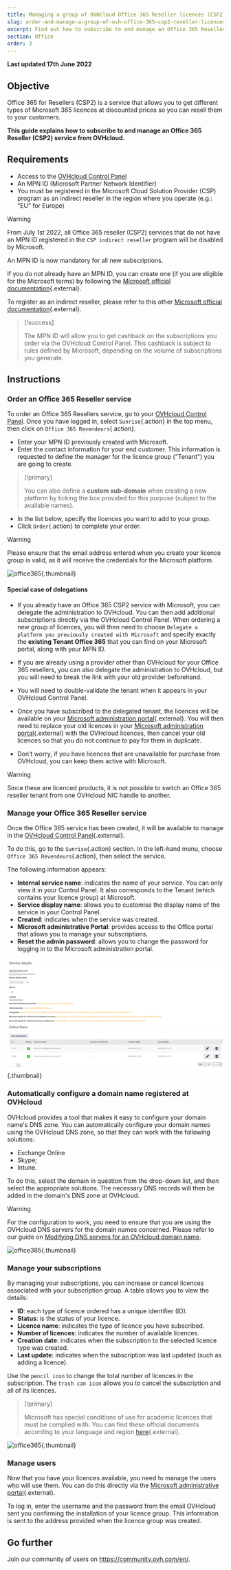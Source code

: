 ```yaml
---
title: Managing a group of OVHcloud Office 365 Reseller licences (CSP2)
slug: order-and-manage-a-group-of-ovh-office-365-csp2-reseller-licences
excerpt: Find out how to subscribe to and manage an Office 365 Reseller (CSP2) service from OVHcloud
section: Office
order: 3
---
```


**Last updated 17th June 2022**

## Objective

Office 365 for Resellers (CSP2) is a service that allows you to get different types of Microsoft 365 licences at discounted prices so you can resell them to your customers.

**This guide explains how to subscribe to and manage an Office 365 Reseller (CSP2) service from OVHcloud.**

## Requirements

- Access to the [OVHcloud Control Panel](https://www.ovh.com/auth/?action=gotomanager&from=https://www.ovh.ie/&ovhSubsidiary=ie)
- An MPN ID (Microsoft Partner Network Identifier)
- You must be registered in the Microsoft Cloud Solution Provider (CSP) program as an indirect reseller in the region where you operate (e.g.: “EU” for Europe)

> [!warning]
>
> From July 1st 2022, all Office 365 reseller (CSP2) services that do not have an MPN ID registered in the `CSP indirect reseller` program will be disabled by Microsoft.
>
> An MPN ID is now mandatory for all new subscriptions.
>
If you do not already have an MPN ID, you can create one (if you are eligible for the Microsoft terms) by following the [Microsoft official documentation](https://docs.microsoft.com/en-ie/partner-center/mpn-create-a-partner-center-account){.external}.

To register as an indirect reseller, please refer to this other [Microsoft official documentation](https://docs.microsoft.com/en-ie/partner-center/enrolling-in-the-csp-program#enroll-as-an-indirect-reseller){.external}.

> [!success]
>
> The MPN ID will allow you to get cashback on the subscriptions you order via the OVHcloud Control Panel. This cashback is subject to rules defined by Microsoft, depending on the volume of subscriptions you generate.
>

## Instructions

### Order an Office 365 Reseller service

To order an Office 365 Resellers service, go to your [OVHcloud Control Panel](https://www.ovh.com/auth/?action=gotomanager&from=https://www.ovh.ie/&ovhSubsidiary=ie). Once you have logged in, select `Sunrise`{.action} in the top menu, then click on `Office 365 Revendeurs`{.action}.

- Enter your MPN ID previously created with Microsoft.
- Enter the contact information for your end customer. This information is requested to define the manager for the licence group ("Tenant") you are going to create.

> [!primary]
>
> You can also define a **custom sub-domain** when creating a new platform by ticking the box provided for this purpose (subject to the available names).

- In the list below, specify the licences you want to add to your group.
- Click `Order`{.action} to complete your order.

> [!warning]
>
> Please ensure that the email address entered when you create your licence group is valid, as it will receive the credentials for the Microsoft platform.
>

![office365](images/csp2-01.png){.thumbnail}

#### Special case of delegations

- If you already have an Office 365 CSP2 service with Microsoft, you can delegate the administration to OVHcloud. You can then add additional subscriptions directly via the OVHcloud Control Panel. When ordering a new group of licences, you will then need to choose `Delegate a platform you previously created with Microsoft` and specify exactly the **existing Tenant Office 365** that you can find on your Microsoft portal, along with your MPN ID.

- If you are already using a provider other than OVHcloud for your Office 365 resellers, you can also delegate the administration to OVHcloud, but you will need to break the link with your old provider beforehand.

- You will need to double-validate the tenant when it appears in your OVHcloud Control Panel.

- Once you have subscribed to the delegated tenant, the licences will be available on your [Microsoft administration portal](https://portal.office.com/Admin/Default.aspx){.external}. You will then need to replace your old licences in your [Microsoft administration portal](https://portal.office.com/Admin/Default.aspx){.external} with the OVHcloud licences, then cancel your old licences so that you do not continue to pay for them in duplicate.

- Don’t worry, if you have licences that are unavailable for purchase from OVHcloud, you can keep them active with Microsoft.

> [!warning]
> Since these are licenced products, it is not possible to switch an Office 365 reseller tenant from one OVHcloud NIC handle to another.
>

### Manage your Office 365 Reseller service

Once the Office 365 service has been created, it will be available to manage in the [OVHcloud Control Panel](https://www.ovh.com/auth/?action=gotomanager&from=https://www.ovh.ie/&ovhSubsidiary=ie){.external}.

To do this, go to the `Sunrise`{.action} section. In the left-hand menu, choose `Office 365 Revendeurs`{.action}, then select the service.

The following information appears:

- **Internal service name**: indicates the name of your service. You can only view it in your Control Panel. It also corresponds to the Tenant (which contains your licence group) at Microsoft.
- **Service display name**: allows you to customise the display name of the service in your Control Panel.
- **Created**: indicates when the service was created.
- **Microsoft administrative Portal**: provides access to the Office portal that allows you to manage your subscriptions.
- **Reset the admin password**: allows you to change the password for logging in to the Microsoft administration portal.

![office365](images/sunrise_office365_CSP2_services_details.png){.thumbnail}

### Automatically configure a domain name registered at OVHcloud

OVHcloud provides a tool that makes it easy to configure your domain name's DNS zone. You can automatically configure your domain names using the OVHcloud DNS zone, so that they can work with the following solutions:

- Exchange Online
- Skype;
- Intune.

To do this, select the domain in question from the drop-down list, and then select the appropriate solutions. The necessary DNS records will then be added in the domain's DNS zone at OVHcloud.

> [!warning]
> For the configuration to work, you need to ensure that you are using the OVHcloud DNS servers for the domain names concerned. Please refer to our guide on [Modifying DNS servers for an OVHcloud domain name](https://docs.ovh.com/ie/en/domains/web_hosting_general_information_about_dns_servers/).
>

![office365](images/sunrise_office365_CSP2_automatic_domain_configuration.png){.thumbnail}

### Manage your subscriptions

By managing your subscriptions, you can increase or cancel licences associated with your subscription group. A table allows you to view the details:

- **ID**: each type of licence ordered has a unique identifier (ID).
- **Status**: is the status of your licence.
- **Licence name**: indicates the type of licence you have subscribed.
- **Number of licences**: indicates the number of available licences.
- **Creation date**: indicates when the subscription to the selected licence type was created.
- **Last update**: indicates when the subscription was last updated (such as adding a licence).

Use the `pencil icon` to change the total number of licences in the subscription. The `trash can icon` allows you to cancel the subscription and all of its licences.

> [!primary]
>
> Microsoft has special conditions of use for academic licences that must be complied with. You can find these official documents according to your language and region [here](http://www.microsoftvolumelicensing.com/DocumentSearch.aspx?Mode=2&Keyword=AcademicQualEdUserDef){.external}.
>

![office365](images/sunrise_office365_CSP2_Subscribers.png){.thumbnail}

### Manage users

Now that you have your licences available, you need to manage the users who will use them. You can do this directly via the [Microsoft administrative portal](https://portal.office.com/Admin/Default.aspx){.external}.

To log in, enter the username and the password from the email OVHcloud sent you confirming the installation of your licence group. This information is sent to the address provided when the licence group was created.

## Go further

Join our community of users on <https://community.ovh.com/en/>.

